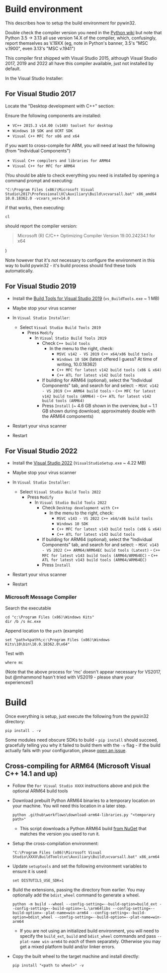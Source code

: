 # Build environment

This describes how to setup the build environment for pywin32.

Double check the compiler version you need in the [Python wiki](https://wiki.python.org/moin/WindowsCompilers)
but note that Python 3.5 -> 3.13 all use version 14.X of the compiler, which,
confusingly, report themselves as V.19XX (eg, note in Python's banner,
3.5's "MSC v.1900", even 3.13's "MSC v.1941")

This compiler first shipped with Visual Studio 2015, although Visual Studio
2017, 2019 and 2022 all have this compiler available, just not installed
by default.

In the Visual Studio Installer:

## For Visual Studio 2017

Locate the "Desktop development with C++" section:

Ensure the following components are installed:

- `VC++ 2015.3 v14.00 (v140) toolset for desktop`
- `Windows 10 SDK and UCRT SDK`
- `Visual C++ MFC for x86 and x64`

if you want to cross-compile for ARM, you will need at least the following (from "Individual Components")

- `Visual C++ compilers and libraries for ARM64`
- `Visual C++ for MFC for ARM64`

(You should be able to check everything you need is installed by opening a
command prompt and executing:

```shell
"C:\Program Files (x86)\Microsoft Visual Studio\2017\Professional\VC\Auxiliary\Build\vcvarsall.bat" x86_amd64 10.0.18362.0 -vcvars_ver=14.0
```

if that works, then executing:

```shell
cl
```

should report the compiler version:
> Microsoft (R) C/C++ Optimizing Compiler Version 19.00.24234.1 for x64

)

Note however that it's *not* necessary to configure the environment in this
way to build pywin32 - it's build process should find these tools automatically.

## For Visual Studio 2019

- Install the [Build Tools for Visual Studio 2019](https://visualstudio.microsoft.com/thank-you-downloading-visual-studio/?sku=BuildTools&rel=16#) (`vs_BuildTools.exe` ~ 1 MB)

- Maybe stop your virus scanner
- In `Visual Studio Installer`:
  - Select `Visual Studio Build Tools 2019`
    - Press `Modify`
      - In `Visual Studio Build Tools 2019`
        - Check `C++ build tools`
          - In the menu to the right, check:
            - `MSVC v142 - VS 2019 C++ x64/x86 build tools`
            - `Windows 10 SDK` (latest offered I guess? At time of writing, 10.0.18362)
            - `C++ MFC for latest v142 build tools (x86 & x64)`
            - `C++ ATL for latest v142 build tools`
        - If building for ARM64 (optional), select the "Individual Components" tab, and search for and select:
              - `MSVC v142 - VS 2019 C++ ARM64 build tools`
              - `C++ MFC for latest v142 build tools (ARM64)`
              - `C++ ATL for latest v142 build tools (ARM64)`
        - Press `Install` (~ 4.6 GB shown in the overview, but ~ 1.1 GB shown during download; approximately double with the ARM64 components)
- Restart your virus scanner
- Restart

## For Visual Studio 2022

- Install the [Visual Studio 2022](https://visualstudio.microsoft.com/downloads/) (`VisualStudioSetup.exe` ~ 4.22 MB)

- Maybe stop your virus scanner
- In `Visual Studio Installer`:
  - Select `Visual Studio Build Tools 2022`
    - Press `Modify`
      - In `Visual Studio Build Tools 2022`
        - Check `Desktop development with C++`
          - In the menu to the right, check:
            - `MSVC v143 - VS 2022 C++ x64/x86 build tools`
            - `Windows 10 SDK`
            - `C++ MFC for latest v143 build tools (x86 & x64)`
            - `C++ ATL for latest v143 build tools`
        - If building for ARM64 (optional), select the "Individual Components" tab, and search for and select:
              - `MSVC v143 - VS 2022 C++ ARM64/ARM64EC build tools (Latest)`
              - `C++ MFC for latest v143 build tools (ARM64/ARM64EC)`
              - `C++ ATL for latest v143 build tools (ARM64/ARM64EC)`
        - Press `Install`
- Restart your virus scanner
- Restart

### Microsoft Message Compiler

Search the executable

```shell
cd "c:\Program Files (x86)\Windows Kits"
dir /b /s mc.exe
```

Append location to the `path` (example)

```shell
set "path=%path%;c:\Program Files (x86)\Windows Kits\10\bin\10.0.18362.0\x64"
```

Test with

```shell
where mc
```

(Note that the above process for 'mc' doesn't appear necessary for VS2017, but
@mhammond hasn't tried with VS2019 - please share your experiences!)

# Build

Once everything is setup, just execute the following from the pywin32 directory:

```shell
pip install . -v
```

Some modules need obscure SDKs to build - `pip install` should succeed, gracefully
telling you why it failed to build them with the `-v` flag - if the build actually fails with your
configuration, please [open an issue](https://github.com/mhammond/pywin32/issues).

## Cross-compiling for ARM64 (Microsoft Visual C++ 14.1 and up)

- Follow the `For Visual Studio XXXX` instructions above and pick the optional ARM64 build tools

- Download prebuilt Python ARM64 binaries to a temporary location on your machine. You will need this location in a later step.

    ```shell
    python .github\workflows\download-arm64-libraries.py "<temporary path>"
    ```

  - This script downloads a Python ARM64 build [from NuGet](https://www.nuget.org/packages/pythonarm64/#versions-tab) that matches the version you used to run it.
- Setup the cross-compilation environment:

    ```shell
    "C:\Program Files (x86)\Microsoft Visual Studio\XXXX\BuildTools\vc\Auxiliary\Build\vcvarsall.bat" x86_arm64
    ```

- Update `setuptools` and set the following environment variables to ensure it is used:

    ```shell
    set DISTUTILS_USE_SDK=1
    ```

- Build the extensions, passing the directory from earlier. You may optionally add the `bdist_wheel` command to generate a wheel.

    ```shell
    python -m build --wheel --config-setting=--build-option=build_ext --config-setting=--build-option=-L.\arm64libs --config-setting=--build-option=--plat-name=win-arm64 --config-setting=--build-option=bdist_wheel --config-setting=--build-option=--plat-name=win-arm64
    ```

  - If you are not using an initialized build environment, you will need to specify the `build_ext`, `build` and `bdist_wheel` commands and pass `--plat-name win-arm64` to *each* of them separately. Otherwise you may get a mixed platform build and/or linker errors.

- Copy the built wheel to the target machine and install directly:

    ```shell
    pip install "<path to wheel>" -v
    ```
